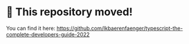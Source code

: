 # 🚨 This repository moved!

You can find it here: https://github.com/lkbaerenfaenger/typescript-the-complete-developers-guide-2022
